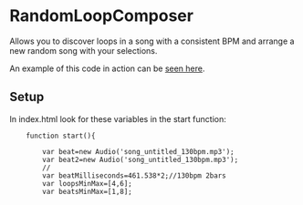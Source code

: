 # RandomLoopComposer

Allows you to discover loops in a song with a consistent BPM and arrange a new random song with your selections.

An example of this code in action can be [seen here](http://realultimatetv.com/RandomLoopComposer/).

## Setup

In index.html look for these variables in the start function:

```
	function start(){
	
		var beat=new Audio('song_untitled_130bpm.mp3');
		var beat2=new Audio('song_untitled_130bpm.mp3');
		//
		var beatMilliseconds=461.538*2;//130bpm 2bars
		var loopsMinMax=[4,6];
		var beatsMinMax=[1,8];
```
